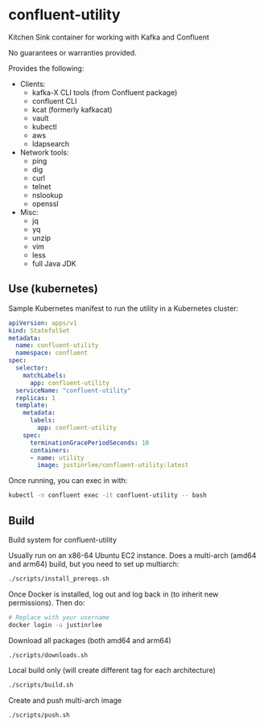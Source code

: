 # confluent-utility
Kitchen Sink container for working with Kafka and Confluent

No guarantees or warranties provided.

Provides the following:
* Clients:
  * kafka-X CLI tools (from Confluent package)
  * confluent CLI
  * kcat (formerly kafkacat)
  * vault
  * kubectl
  * aws
  * ldapsearch
* Network tools:
  * ping
  * dig
  * curl
  * telnet
  * nslookup
  * openssl
* Misc:
  * jq
  * yq
  * unzip
  * vim
  * less
  * full Java JDK

## Use (kubernetes)

Sample Kubernetes manifest to run the utility in a Kubernetes cluster:

```yaml
apiVersion: apps/v1
kind: StatefulSet
metadata:
  name: confluent-utility
  namespace: confluent
spec:
  selector:
    matchLabels:
      app: confluent-utility
  serviceName: "confluent-utility"
  replicas: 1
  template:
    metadata:
      labels:
        app: confluent-utility
    spec:
      terminationGracePeriodSeconds: 10
      containers:
      - name: utility
        image: justinrlee/confluent-utility:latest
```

Once running, you can exec in with:

```bash
kubectl -n confluent exec -it confluent-utility -- bash
```

## Build
Build system for confluent-utility

Usually run on an x86-64 Ubuntu EC2 instance. Does a multi-arch (amd64 and arm64) build, but you need to set up multiarch:

```bash
./scripts/install_prereqs.sh
```

Once Docker is installed, log out and log back in (to inherit new permissions). Then do:

```bash
# Replace with your username
docker login -u justinrlee
```

Download all packages (both amd64 and arm64)

```bash
./scripts/downloads.sh
```

Local build only (will create different tag for each architecture)

```bash
./scripts/build.sh
```

Create and push multi-arch image

```bash
./scripts/push.sh
```